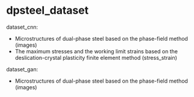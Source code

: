 # dpsteel_dataset

dataset_cnn:  
- Microstructures of dual-phase steel based on the phase-field method (images)  
- The maximum stresses and the working limit strains based on the deslication-crystal plasticity finite element method (stress_strain)  

dataset_gan:  
- Microstructures of dual-phase steel based on the phase-field method (images)  
